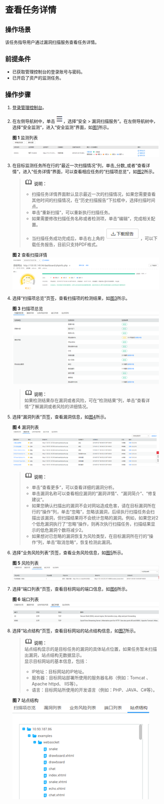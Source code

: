 # 查看任务详情<a name="vss_01_0079"></a>

## 操作场景<a name="section1157414115019"></a>

该任务指导用户通过漏洞扫描服务查看任务详情。

## 前提条件<a name="section1855153064413"></a>

-   已获取管理控制台的登录账号与密码。
-   已开启了资产的监测任务。

## 操作步骤<a name="section1969108768"></a>

1.  [登录管理控制台](https://console.huaweicloud.com/)。

1.  在左侧导航树中，单击![](figures/icon-list.png)，选择“安全  \>  漏洞扫描服务“。在左侧导航树中，选择“安全监测“，进入“安全监测“界面，如[图1](#fig15318816618)所示。

    **图 1**  监测列表<a name="fig15318816618"></a>  
    ![](figures/监测列表.png "监测列表")

2.  在目标监测任务所在行的“最近一次扫描情况“列，单击_分数_或者“查看详情“，进入“任务详情“界面，可以查看相应任务的“扫描项总览“，如[图2](#fig13534816610)所示。

    >![](public_sys-resources/icon-note.gif) **说明：**   
    >-   扫描任务详情界面默认显示最近一次的扫描情况，如果您需要查看其他时间的扫描情况，在“历史扫描报告“下拉框中，选择扫描时间点。  
    >-   单击“重新扫描“，可以重新执行扫描任务。  
    >-   如果需要修改扫描任务名称或者检测项，单击“编辑“，完成相关配置。  
    >-   当扫描任务成功完成后，单击右上角的![](figures/icon-download.png)，可以下载任务报告，目前只支持PDF格式。  

    **图 2**  查看扫描详情<a name="fig13534816610"></a>  
    ![](figures/查看扫描详情.png "查看扫描详情")

3.  选择“扫描项总览“页签，查看扫描项的检测结果，如[图3](#vss_01_0068_fig937111401197)所示。

    **图 3**  扫描项总览<a name="vss_01_0068_fig937111401197"></a>  
    ![](figures/扫描项总览.png "扫描项总览")

    >![](public_sys-resources/icon-note.gif) **说明：**   
    >如果检测结果存在漏洞或者风险，可在“检测结果“列，单击“查看详情“了解漏洞或者风险的详细情况。  

4.  选择“漏洞列表“页签，查看漏洞信息，如[图4](#vss_01_0068_fig77611917175513)所示。

    **图 4**  漏洞列表<a name="vss_01_0068_fig77611917175513"></a>  
    ![](figures/漏洞列表.png "漏洞列表")

    >![](public_sys-resources/icon-note.gif) **说明：**   
    >-   单击“查看更多“，可以查看详细的漏洞分析。  
    >-   单击漏洞名称可以查看相应漏洞的“漏洞详情“、“漏洞简介“、“修复建议“。  
    >-   如果您确认扫描出的漏洞不会对网站造成危害，请在目标漏洞所在行的“操作“列，单击“忽略“，忽略该漏洞，后续执行扫描任务会扫描出该漏洞，但扫描结果将不会统计忽略的漏洞。例如，如果您对2个低危漏洞执行了“忽略“操作，则再次执行扫描任务，扫描结果显示的低危漏洞个数将减少2。  
    >-   如果想对已忽略的漏洞恢复为风险类型，在目标漏洞所在行的“操作“列，单击“取消忽略“，恢复检测此漏洞。  

5.  选择“业务风险列表“页签，查看业务风险信息，如[图5](#vss_01_0068_fig46892011205519)所示。

    **图 5**  风险列表<a name="vss_01_0068_fig46892011205519"></a>  
    ![](figures/风险列表.png "风险列表")

6.  选择“端口列表“页签，查看目标网站的端口信息，如[图6](#vss_01_0068_fig1676191745520)所示。

    **图 6**  端口列表<a name="vss_01_0068_fig1676191745520"></a>  
    ![](figures/端口列表.png "端口列表")

7.  选择“站点结构“页签，查看目标网站的站点结构信息，如[图7](#vss_01_0068_fig129510337427)所示。

    >![](public_sys-resources/icon-note.gif) **说明：**   
    >站点结构显示的是目标任务的漏洞的具体站点位置，如果任务暂未扫描出漏洞，站点结构无数据显示。  
    >显示目标网站的基本信息，包括：  
    >-   IP地址：目标网站的IP地址。  
    >-   服务器：目标网站部署所使用的服务器名称（例如：Tomcat 、Apache httpd、 IIS等）。  
    >-   语言：目标网站所使用的开发语言（例如：PHP、JAVA、C\#等）。  

    **图 7**  站点结构<a name="vss_01_0068_fig129510337427"></a>  
    ![](figures/站点结构.png "站点结构")


